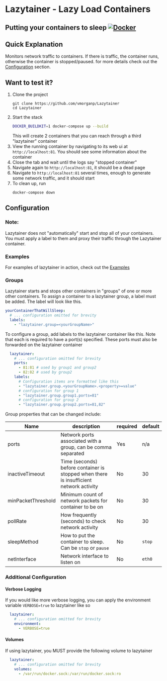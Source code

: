# Lazytainer - Lazy Load Containers
Putting your containers to sleep
[![Docker](https://github.com/vmorganp/Lazytainer/actions/workflows/docker-publish.yml/badge.svg)](https://github.com/vmorganp/Lazytainer/actions/workflows/docker-publish.yml)
---

## Quick Explanation
Monitors network traffic to containers. If there is traffic, the container runs, otherwise the container is stopped/paused. for more details check out the [Configuration](##Configuration) section.

## Want to test it?
1. Clone the project
    ```
    git clone https://github.com/vmorganp/Lazytainer
    cd Lazytainer
    ```
2. Start the stack
    ```sh
    DOCKER_BUILDKIT=1 docker-compose up --build
    ```
    This will create 2 containers that you can reach through a third "lazytainer" container
3. View the running container by navigating to its web ui at `http://localhost:81`. You should see some information about the container
4. Close the tab and wait until the logs say "stopped container"
6. Navigate again to `http://localhost:81`, it should be a dead page
7. Navigate to `http://localhost:81` several times, enough to generate some network traffic, and it should start
8. To clean up, run 
    ```sh
    docker-compose down
    ```

## Configuration
### Note:
Lazytainer does not "automatically" start and stop all of your containers. You must apply a label to them and proxy their traffic through the Lazytainer container.

### Examples
For examples of lazytainer in action, check out the [Examples](./examples/)

### Groups
Lazytainer starts and stops other containers in "groups" of one or more other containers. To assign a container to a lazytainer group, a label must be added. The label will look like this.

```yaml
yourContainerThatWillSleep:
  # ... configuration omitted for brevity
  labels:
    - "lazytainer.group=<yourGroupName>"
```

To configure a group, add labels to the lazytainer container like this. Note that each is required to have a port(s) specified. These ports must also be forwarded on the lazytainer container
```yaml
  lazytainer:
    # ... configuration omitted for brevity
    ports: 
      - 81:81 # used by group1 and group2
      - 82:82 # used by group2
    labels:
      # Configuration items are formatted like this
      - "lazytainer.group.<yourGroupName>.<property>=value"
      # configuration for group 1
      - "lazytainer.group.group1.ports=81"
      # configuration for group 2
      - "lazytainer.group.group2.ports=81,82"
```

Group properties that can be changed include:

| Name               | description                                                                            | required | default |
| ------------------ | -------------------------------------------------------------------------------------- | -------- | ------- |
| ports              | Network ports associated with a group, can be comma separated                          | Yes      | n/a     |
| inactiveTimeout    | Time (seconds) before container is stopped when there is insufficient network activity | No       | 30      |
| minPacketThreshold | Minimum count of network packets for container to be on                                | No       | 30      |
| pollRate           | How frequently (seconds) to check network activity                                     | No       | 30      |
| sleepMethod        | How to put the container to sleep. Can be `stop` or `pause`                            | No       | `stop`  |
| netInterface       | Network interface to listen on                                                         | No       | `eth0`  |

### Additional Configuration
#### Verbose Logging
If you would like more verbose logging, you can apply the environment variable `VERBOSE=true` to lazytainer like so
```yaml
  lazytainer:
    # ... configuration omitted for brevity
    environment:
      - VERBOSE=true
```

#### Volumes 
If using lazytainer, you MUST provide the following volume to lazytainer
```yaml
  lazytainer:
    # ... configuration omitted for brevity
    volumes:
      - /var/run/docker.sock:/var/run/docker.sock:ro
```
